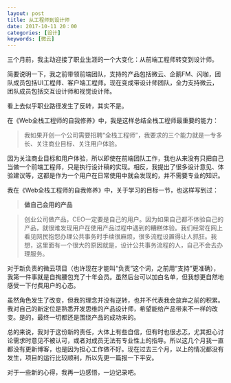 ```yaml
---
layout: post
title: 从工程师到设计师
date: 2017-10-11 20：00
categories: [设计]
keywords: [微云]
---
```


三个月前，我主动迎接了职业生涯的一个大变化：从前端工程师转变到设计师。

简要说明一下，我之前带领前端团队，支持的产品包括微云、企鹅FM、闪咖，团队成员包括UI工程师、客户端工程师。现在变成带设计师团队，全力支持微云，团队成员包括交互设计师和视觉设计师。

看上去似乎职业路径发生了反转，其实不是。

在《Web全栈工程师的自我修养》中，我是这样总结全栈工程师最重要的能力：

> 我如果开创一个公司需要招聘“全栈工程师”，我要求的三个能力就是一专多长、关注商业目标、关注用户体验。

因为关注商业目标和用户体验，所以即使在前端团队工作，我也从来没有只把自己当做一个前端工程师，只是执行设计稿的实现。相反，我提出了很多设计意见、体验建议等，这都是作为一个用户在日常使用中就会发现的，并不需要专业的知识。

我在《Web全栈工程师的自我修养》中，关于学习的目标一节，也这样写到过：

> **做自己会用的产品**

> 创业公司做产品，CEO一定要是自己的用户。因为如果自己都不体验自己的产品，就很难发现用户在使用产品过程中遇到的糟糕体验。我们经常在网上看见网民抱怨办理公共事务时手续很麻烦，很多流程设置得让人抓狂。我想，这里面有一个很大的原因就是，设计公共事务流程的人，自己不会去办理服务。

对于新负责的微云项目（也许现在才能叫“负责”这个词，之前用“支持”更准确），我第一件事就是自掏腰包充了十年会员。虽然后台可以加白名单，但我想更自然地感受一下付费用户的心态。

虽然角色发生了改变，但我的理念并没有逆转，也并不代表我会放弃之前的积累。我对自己的新定位是熟悉开发思维的产品设计师，希望能给产品带来不一样的改变。是的，最终一切都还是围绕产品的成功来的。

总的来说，我对于这份新的责任，大体上有些自信，但有时也很忐忑，尤其担心讨论需求时意见不被认可，或者对成员无法有专业性上的指导。所以这几个月我一直都没有更新博客，也是因为担心工作做不好。现在过去三个月，以上的情况都没有发生，项目的运行比较顺利，所以先更一篇报一下平安。

对于一些新的心得，我再一边感悟，一边记录吧。
